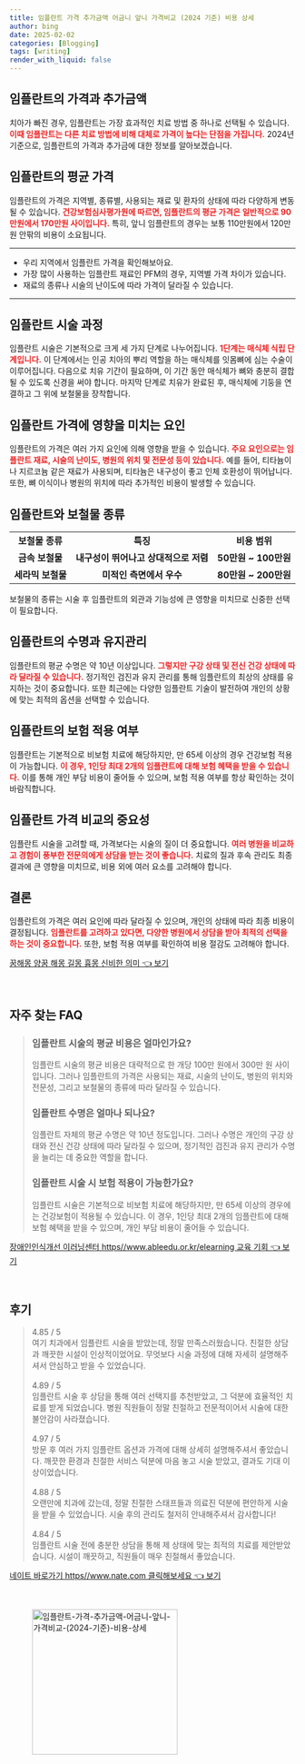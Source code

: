 ```yaml
---
title: 임플란트 가격 추가금액 어금니 앞니 가격비교 (2024 기준) 비용 상세
author: bing
date: 2025-02-02
categories: [Blogging]
tags: [writing]
render_with_liquid: false
---
```



<h2 id='임플란트의 가격과 추가금액'>임플란트의 가격과 추가금액</h2>

<p>치아가 빠진 경우, 임플란트는 가장 효과적인 치료 방법 중 하나로 선택될 수 있습니다. <b><span style="color: #ee2323;">이때 임플란트는 다른 치료 방법에 비해 대체로 가격이 높다는 단점을 가집니다.</span></b> 2024년 기준으로, 임플란트의 가격과 추가금에 대한 정보를 알아보겠습니다.</p>

<h2 id='임플란트의 평균 가격'>임플란트의 평균 가격</h2>

<p>임플란트의 가격은 지역별, 종류별, 사용되는 재료 및 환자의 상태에 따라 다양하게 변동될 수 있습니다. <b><span style="color: #ee2323;">건강보험심사평가원에 따르면, 임플란트의 평균 가격은 일반적으로 90만원에서 170만원 사이입니다.</span></b> 특히, 앞니 임플란트의 경우는 보통 110만원에서 120만원 안팎의 비용이 소요됩니다.</p>

<hr />

<ul>
    <li>우리 지역에서 임플란트 가격을 확인해보아요.</li>
    <li>가장 많이 사용하는 임플란트 재료인 PFM의 경우, 지역별 가격 차이가 있습니다.</li>
    <li>재료의 종류나 시술의 난이도에 따라 가격이 달라질 수 있습니다.</li>
</ul>

<hr />

<h2 id='임플란트 시술 과정'>임플란트 시술 과정</h2>

<p>임플란트 시술은 기본적으로 크게 세 가지 단계로 나누어집니다. <b><span style="color: #ee2323;">1단계는 매식체 식립 단계입니다.</span></b> 이 단계에서는 인공 치아의 뿌리 역할을 하는 매식체를 잇몸뼈에 심는 수술이 이루어집니다. 다음으로 치유 기간이 필요하며, 이 기간 동안 매식체가 뼈와 충분히 결합될 수 있도록 신경을 써야 합니다. 마지막 단계로 치유가 완료된 후, 매식체에 기둥을 연결하고 그 위에 보철물을 장착합니다.</p>

<h2 id='임플란트 가격에 영향을 미치는 요인'>임플란트 가격에 영향을 미치는 요인</h2>

<p>임플란트의 가격은 여러 가지 요인에 의해 영향을 받을 수 있습니다. <b><span style="color: #ee2323;">주요 요인으로는 임플란트 재료, 시술의 난이도, 병원의 위치 및 전문성 등이 있습니다.</span></b> 예를 들어, 티타늄이나 지르코늄 같은 재료가 사용되며, 티타늄은 내구성이 좋고 인체 호환성이 뛰어납니다. 또한, 뼈 이식이나 병원의 위치에 따라 추가적인 비용이 발생할 수 있습니다.</p>

<h2 id='임플란트와 보철물 종류'>임플란트와 보철물 종류</h2>

<table>
    <tr>
        <td style="text-align: center; height: 17px;"><b>보철물 종류</b></td>
        <td style="text-align: center; height: 17px;"><b>특징</b></td>
        <td style="text-align: center; height: 17px;"><b>비용 범위</b></td>
    </tr>
    <tr>
        <td style="text-align: center; height: 17px;"><b>금속 보철물</b></td>
        <td style="text-align: center; height: 17px;"><b>내구성이 뛰어나고 상대적으로 저렴</b></td>
        <td style="text-align: center; height: 17px;"><b>50만원 ~ 100만원</b></td>
    </tr>
    <tr>
        <td style="text-align: center; height: 17px;"><b>세라믹 보철물</b></td>
        <td style="text-align: center; height: 17px;"><b>미적인 측면에서 우수</b></td>
        <td style="text-align: center; height: 17px;"><b>80만원 ~ 200만원</b></td>
    </tr>
</table>

<p>보철물의 종류는 시술 후 임플란트의 외관과 기능성에 큰 영향을 미치므로 신중한 선택이 필요합니다.</p>

<h2 id='임플란트의 수명과 유지관리'>임플란트의 수명과 유지관리</h2>

<p>임플란트의 평균 수명은 약 10년 이상입니다. <b><span style="color: #ee2323;">그렇지만 구강 상태 및 전신 건강 상태에 따라 달라질 수 있습니다.</span></b> 정기적인 검진과 유지 관리를 통해 임플란트의 최상의 상태를 유지하는 것이 중요합니다. 또한 최근에는 다양한 임플란트 기술이 발전하여 개인의 상황에 맞는 최적의 옵션을 선택할 수 있습니다.</p>

<h2 id='임플란트의 보험 적용 여부'>임플란트의 보험 적용 여부</h2>

<p>임플란트는 기본적으로 비보험 치료에 해당하지만, 만 65세 이상의 경우 건강보험 적용이 가능합니다. <b><span style="color: #ee2323;">이 경우, 1인당 최대 2개의 임플란트에 대해 보험 혜택을 받을 수 있습니다.</span></b> 이를 통해 개인 부담 비용이 줄어들 수 있으며, 보험 적용 여부를 항상 확인하는 것이 바람직합니다.</p>

<h2 id='임플란트 가격 비교의 중요성'>임플란트 가격 비교의 중요성</h2>

<p>임플란트 시술을 고려할 때, 가격보다는 시술의 질이 더 중요합니다. <b><span style="color: #ee2323;">여러 병원을 비교하고 경험이 풍부한 전문의에게 상담을 받는 것이 좋습니다.</span></b> 치료의 질과 후속 관리도 최종 결과에 큰 영향을 미치므로, 비용 외에 여러 요소를 고려해야 합니다.</p>

<h2 id='결론'>결론</h2>

<p>임플란트의 가격은 여러 요인에 따라 달라질 수 있으며, 개인의 상태에 따라 최종 비용이 결정됩니다. <b><span style="color: #ee2323;">임플란트를 고려하고 있다면, 다양한 병원에서 상담을 받아 최적의 선택을 하는 것이 중요합니다.</span></b> 또한, 보험 적용 여부를 확인하여 비용 절감도 고려해야 합니다.</p>


<p><a class="click-button" title="꿈해몽 양꿈 해몽 길몽 흉몽 신비한 의미" href="https://adkhouse.github.io/posts/%EA%BF%88%ED%95%B4%EB%AA%BD-%EC%96%91%EA%BF%88-%ED%95%B4%EB%AA%BD-%EA%B8%B8%EB%AA%BD-%ED%9D%89%EB%AA%BD-%EC%8B%A0%EB%B9%84%ED%95%9C-%EC%9D%98%EB%AF%B8/" rel="dofollow">꿈해몽 양꿈 해몽 길몽 흉몽 신비한 의미 👈 보기</a></p><br>
<h2 id='자주_찾는_FAQ'>자주 찾는 FAQ</h2>
<div itemscope="" itemtype="https://schema.org/FAQPage"> 
<blockquote> 
<div itemscope="" itemprop="mainEntity" itemtype="https://schema.org/Question"> 
<h3 itemprop="name">임플란트 시술의 평균 비용은 얼마인가요?</h3> 
<div itemscope="" itemprop="acceptedAnswer" itemtype="https://schema.org/Answer"> 
<span itemprop="text"> 
<p>임플란트 시술의 평균 비용은 대략적으로 한 개당 100만 원에서 300만 원 사이입니다. 그러나 임플란트의 가격은 사용되는 재료, 시술의 난이도, 병원의 위치와 전문성, 그리고 보철물의 종류에 따라 달라질 수 있습니다.</p> 
</span> 
</div> 
</div> 
<div itemscope="" itemprop="mainEntity" itemtype="https://schema.org/Question"> 
<h3 itemprop="name">임플란트 수명은 얼마나 되나요?</h3> 
<div itemscope="" itemprop="acceptedAnswer" itemtype="https://schema.org/Answer"> 
<span itemprop="text"> 
<p>임플란트 자체의 평균 수명은 약 10년 정도입니다. 그러나 수명은 개인의 구강 상태와 전신 건강 상태에 따라 달라질 수 있으며, 정기적인 검진과 유지 관리가 수명을 늘리는 데 중요한 역할을 합니다.</p> 
</span> 
</div> 
</div> 
<div itemscope="" itemprop="mainEntity" itemtype="https://schema.org/Question"> 
<h3 itemprop="name">임플란트 시술 시 보험 적용이 가능한가요?</h3> 
<div itemscope="" itemprop="acceptedAnswer" itemtype="https://schema.org/Answer"> 
<span itemprop="text"> 
<p>임플란트 시술은 기본적으로 비보험 치료에 해당하지만, 만 65세 이상의 경우에는 건강보험이 적용될 수 있습니다. 이 경우, 1인당 최대 2개의 임플란트에 대해 보험 혜택을 받을 수 있으며, 개인 부담 비용이 줄어들 수 있습니다.</p> 
</span> 
</div> 
</div> 
</blockquote> 
</div>
<p><a class="click-button" title="장애인인식개선 이러닝센터 https//www.ableedu.or.kr/elearning 교육 기회" href="https://adkhouse.github.io/posts/%EC%9E%A5%EC%95%A0%EC%9D%B8%EC%9D%B8%EC%8B%9D%EA%B0%9C%EC%84%A0-%EC%9D%B4%EB%9F%AC%EB%8B%9D%EC%84%BC%ED%84%B0-httpswww.ableedu.or.krelearning-%EA%B5%90%EC%9C%A1-%EA%B8%B0%ED%9A%8C/" rel="dofollow">장애인인식개선 이러닝센터 https//www.ableedu.or.kr/elearning 교육 기회 👈 보기</a></p><br>
<h2 id='후기'>후기</h2>
<div itemscope itemtype="https://schema.org/Product">
  <blockquote>
  <div itemprop="review" itemscope itemtype="https://schema.org/Review">
      <div itemprop="reviewRating" itemscope itemtype="https://schema.org/Rating"> <span itemprop="ratingValue">4.85</span> / <span itemprop="bestRating">5</span> </div>
      <span itemprop="reviewBody">여기 치과에서 임플란트 시술을 받았는데, 정말 만족스러웠습니다. 친절한 상담과 깨끗한 시설이 인상적이었어요. 무엇보다 시술 과정에 대해 자세히 설명해주셔서 안심하고 받을 수 있었습니다.</span>
  </div>
  <br>
  <div itemprop="review" itemscope itemtype="https://schema.org/Review">
      <div itemprop="reviewRating" itemscope itemtype="https://schema.org/Rating"> <span itemprop="ratingValue">4.89</span> / <span itemprop="bestRating">5</span> </div>
      <span itemprop="reviewBody">임플란트 시술 후 상담을 통해 여러 선택지를 추천받았고, 그 덕분에 효율적인 치료를 받게 되었습니다. 병원 직원들이 정말 친절하고 전문적이어서 시술에 대한 불안감이 사라졌습니다.</span>
  </div>
  <br>
  <div itemprop="review" itemscope itemtype="https://schema.org/Review">
      <div itemprop="reviewRating" itemscope itemtype="https://schema.org/Rating"> <span itemprop="ratingValue">4.97</span> / <span itemprop="bestRating">5</span> </div>
      <span itemprop="reviewBody">방문 후 여러 가지 임플란트 옵션과 가격에 대해 상세히 설명해주셔서 좋았습니다. 깨끗한 환경과 친절한 서비스 덕분에 마음 놓고 시술 받았고, 결과도 기대 이상이었습니다.</span>
  </div>
  <br>
  <div itemprop="review" itemscope itemtype="https://schema.org/Review">
      <div itemprop="reviewRating" itemscope itemtype="https://schema.org/Rating"> <span itemprop="ratingValue">4.88</span> / <span itemprop="bestRating">5</span> </div>
      <span itemprop="reviewBody">오랜만에 치과에 갔는데, 정말 친절한 스태프들과 의료진 덕분에 편안하게 시술을 받을 수 있었습니다. 시술 후의 관리도 철저히 안내해주셔서 감사합니다!</span>
  </div>
  <br>
  <div itemprop="review" itemscope itemtype="https://schema.org/Review">
      <div itemprop="reviewRating" itemscope itemtype="https://schema.org/Rating"> <span itemprop="ratingValue">4.84</span> / <span itemprop="bestRating">5</span> </div>
      <span itemprop="reviewBody">임플란트 시술 전에 충분한 상담을 통해 제 상태에 맞는 최적의 치료를 제안받았습니다. 시설이 깨끗하고, 직원들이 매우 친절해서 좋았습니다.</span>
  </div>
  </blockquote>
</div>
<p><a class="click-button" title="네이트 바로가기 https//www.nate.com 클릭해보세요" href="https://adkhouse.github.io/posts/%EB%84%A4%EC%9D%B4%ED%8A%B8-%EB%B0%94%EB%A1%9C%EA%B0%80%EA%B8%B0-httpswww.nate.com-%ED%81%B4%EB%A6%AD%ED%95%B4%EB%B3%B4%EC%84%B8%EC%9A%94/" rel="dofollow">네이트 바로가기 https//www.nate.com 클릭해보세요 👈 보기</a></p><br>
<figure class="image"><img src="https://adkhouse.github.io/assets/img/thumbnail/임플란트-가격-추가금액-어금니-앞니-가격비교-(2024-기준)-비용-상세.webp" alt="임플란트-가격-추가금액-어금니-앞니-가격비교-(2024-기준)-비용-상세" width="256" height="256"></figure>